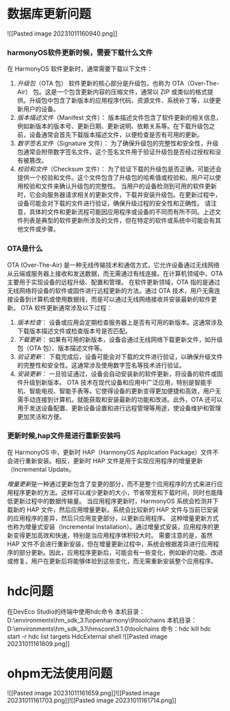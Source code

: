 # 数据库更新问题
![[Pasted image 20231011160940.png]]
### harmonyOS软件更新时候，需要下载什么文件
在 HarmonyOS 软件更新时，通常需要下载以下文件：
1. *升级包*（OTA 包）
软件更新的核心部分是升级包，也称为 OTA（Over-The-Air） 包。这是一个包含更新内容的压缩文件，通常以 ZIP 或类似的格式提供。升级包中包含了新版本的应用程序代码、资源文件、系统补丁等，以便更新用户的设备。
2. *版本描述文件*（Manifest 文件）：
版本描述文件包含了软件更新的相关信息，例如新版本的版本号、更新日期、更新说明、依赖关系等。在下载升级包之前，设备通常会首先下载版本描述文件，以便检查是否有可用的更新。
3. *数字签名文件*（Signature 文件）：
为了确保升级包的完整性和安全性，升级包通常会附带数字签名文件。这个签名文件用于验证升级包是否经过授权和没有被篡改。
4. *校验和文件*（Checksum 文件）：
为了验证下载的升级包是否正确，可能还会提供一个校验和文件。这个文件包含了升级包的哈希值或校验和，用户可以使用校验和文件来确认升级包的完整性。
当用户的设备检测到可用的软件更新时，它会向服务器请求相关的更新文件，下载并安装升级包。在更新过程中，设备可能会对下载的文件进行验证，确保升级过程的安全性和正确性。
请注意，具体的文件和更新流程可能因应用程序或设备的不同而有所不同。上述文件列表是典型的软件更新所涉及的文件，但在特定的软件或系统中可能会有其他文件或步骤。
### OTA是什么
OTA (Over-The-Air) 是一种无线传输技术和通信方式，它允许设备通过无线网络从云端或服务器上接收和发送数据，而无需通过有线连接。在计算机领域中，OTA 主要用于实现设备的远程升级、配置和管理。
在软件更新领域，OTA 指的是通过无线网络将设备的软件或固件进行远程更新的方法。通过 OTA 技术，用户无需连接设备到计算机或使用数据线，而是可以通过无线网络接收并安装最新的软件更新。
OTA 软件更新通常涉及以下过程：
1. *版本检查*：
设备或应用会定期检查服务器上是否有可用的新版本。这通常涉及下载版本描述文件或检查版本号是否匹配。
2. *下载更新*：
如果有可用的新版本，设备会通过无线网络下载更新文件，如升级包（OTA 包）、版本描述文件等。
3. *验证更新*：
下载完成后，设备可能会对下载的文件进行验证，以确保升级文件的完整性和安全性。这通常涉及使用数字签名等技术进行验证。
4. *安装更新*：
一旦验证通过，设备会自动安装新的软件更新，将设备的软件或固件升级到新版本。
OTA 技术在现代设备和应用中广泛应用，特别是智能手机、智能电视、智能手表等。它使得设备的更新变得更加便捷和高效，用户无需手动连接到计算机，就能获取和安装最新的功能和改进。此外，OTA 还可以用于发送设备配置、更新设备设置和进行远程管理等用途，使设备维护和管理更加灵活和方便。
### 更新时候,hap文件是进行重新安装吗
在 HarmonyOS 中，更新时 HAP（HarmonyOS Application Package）文件不会进行重新安装。相反，更新时 HAP 文件是用于实现应用程序的增量更新（Incremental Update。

*增量更新*是一种通过更新包含了变更的部分，而不是整个应用程序的方式来进行应用程序更新的方法。这样可以减少更新的大小，节省带宽和下载时间，同时也能降低更新过程中的数据传输量。
当应用程序更新时，HarmonyOS 系统会检测并下载新的 HAP 文件，然后应用增量更新。系统会比较新的 HAP 文件与当前已安装的应用程序的差异，然后只应用变更部分，以更新应用程序。
这种增量更新方式也称为增量式安装（Incremental Installation）。通过增量式安装，应用程序的更新变得更加高效和快速，特别是当应用程序体积较大时。
需要注意的是，虽然 HAP 文件不会进行重新安装，但在增量更新过程中，系统会根据差异进行应用程序的部分更新。因此，应用程序更新后，可能会有一些变化，例如新的功能、改进或修复。用户在更新后将能够体验到这些变化，而无需重新安装整个应用程序。
# hdc问题
在DevEco Studio的终端中使用hdc命令
本机目录：D:\environments\hm_sdk_3.1\openharmony\9\toolchains
本机目录：D:\environments\hm_sdk_3.1\hmscore\3.1.0\toolchains
命令：hdc kill
hdc start -r
hdc list targets
HdcExternal shell
![[Pasted image 20231011161609.png]]
# ohpm无法使用问题
![[Pasted image 20231011161659.png]]![[Pasted image 20231011161703.png]]![[Pasted image 20231011161714.png]]